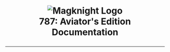 <h1 align="center">
<img src="https://flamboyant-mccarthy-ce7e97.netlify.com/img/branding/logoGithub.png" alt="Magknight Logo"><br>
<b>787</b>: Aviator's Edition<br>Documentation<hr>
</h1>

